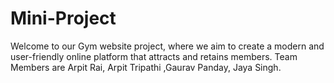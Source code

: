 # Mini-Project
Welcome to our Gym website project, where we aim to create a modern and user-friendly online platform that attracts and retains members. Team Members are Arpit Rai, Arpit Tripathi ,Gaurav Panday, Jaya Singh.
